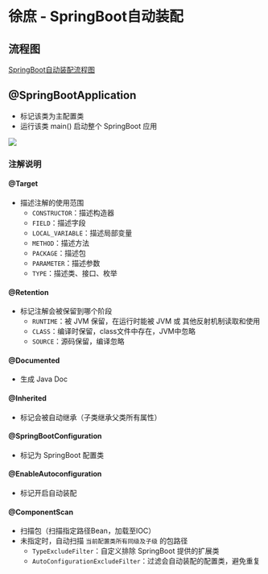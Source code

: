 # 徐庶 - SpringBoot自动装配

## 流程图

[SpringBoot自动装配流程图](https://www.processon.com/view/link/5fc0abf67d9c082f447ce49b)

## @SpringBootApplication

- 标记该类为主配置类
- 运行该类 main() 启动整个 SpringBoot 应用

![](https://agefades-note.oss-cn-beijing.aliyuncs.com/1617953147950.png)

### 注解说明

#### @Target

- 描述注解的使用范围
  - `CONSTRUCTOR`：描述构造器
  - `FIELD`：描述字段
  - `LOCAL_VARIABLE`：描述局部变量
  - `METHOD`：描述方法
  - `PACKAGE`：描述包
  - `PARAMETER`：描述参数
  - `TYPE`：描述类、接口、枚举

#### @Retention

- 标记注解会被保留到哪个阶段
  - `RUNTIME`：被 JVM 保留，在运行时能被 JVM 或 其他反射机制读取和使用
  - `CLASS`：编译时保留，class文件中存在，JVM中忽略
  - `SOURCE`：源码保留，编译忽略

#### @Documented

- 生成 Java Doc

#### @Inherited

- 标记会被自动继承（子类继承父类所有属性）

#### @SpringBootConfiguration

- 标记为 SpringBoot 配置类

#### @EnableAutoconfiguration

- 标记开启自动装配

#### @ComponentScan

- 扫描包（扫描指定路径Bean，加载至IOC）
- 未指定时，自动扫描 `当前配置类所有同级及子级` 的包路径
  - `TypeExcludeFilter`：自定义排除 SpringBoot 提供的扩展类
  - `AutoConfigurationExcludeFilter`：过滤会自动装配的配置类，避免重复


